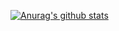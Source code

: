 [![Anurag's github stats](https://github-readme-stats.vercel.app/api?username=mosbyxsy&count_private=true&show_icons=true)](https://github.com/anuraghazra/github-readme-stats)